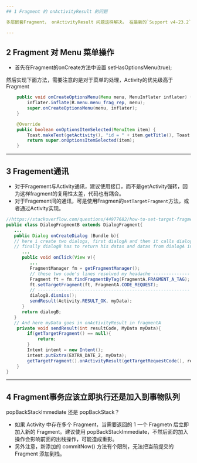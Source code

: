 ```yaml
---
## 1 Fragment 的 onActivityResult 的问题

多层嵌套Fragment， onActivityResult 问题这样解决。 在最新的`Support v4-23.2`中已经对此问题进行修复。

---
```

## 2 Fragment 对 Menu 菜单操作

- 首先在Fragment的onCreate方法中设置      setHasOptionsMenu(true);

然后实现下面方法，需要注意的是对于菜单的处理，Activity的优先级高于Fragment

```java
    public void onCreateOptionsMenu(Menu menu, MenuInflater inflater) {
        inflater.inflate(R.menu.menu_frag_rep, menu);
        super.onCreateOptionsMenu(menu, inflater);
    }

    @Override
    public boolean onOptionsItemSelected(MenuItem item) {
        Toast.makeText(getActivity(), "id = " + item.getTitle(), Toast.LENGTH_SHORT).show();
        return super.onOptionsItemSelected(item);
    }
```

---
## 3 Fragement通讯

- 对于Fragement与Activity通讯，建议使用接口，而不是getActivity强转，因为这样fragment的复用性太差，代码也有耦合。
- 对于Fragement间的通讯，可是使用Fragmen的`setTargetFragment`方法，或者通过Activity实现。

```java
//https://stackoverflow.com/questions/44977682/how-to-set-target-fragment
public class DialogFragmentB extends DialogFragment{
   ...
   public Dialog onCreateDialog (Bundle b){
   // here i create two dialogs, first dialogA and then it calls dialogB
   // finally dialogB has to return his datas and datas from dialogA in fragmentA
      ...
      public void onClick(View v){
         ...
         FragmentManager fm = getFragmentManager();
         // these two code's lines resolved my headache --------------
         Fragment ft = fm.findFragmentByTag(FragmentA.FRAGMENT_A_TAG);
         ft.setTargetFragment(ft, FragmentA.CODE_REQUEST);
         // ----------------------------------------------------------
         dialogB.dismiss();
         sendResult(Activity.RESULT_OK, myData);
      }
      return dialogB;
   }
   // And here myData goes in onActivityResult in fragmentA
    private void sendResult(int resultCode, MyData myData){
        if(getTargetFragment() == null){
            return;
        }
        Intent intent = new Intent();
        intent.putExtra(EXTRA_DATE_2, myData);
        getTargetFragment().onActivityResult(getTargetRequestCode(), resultCode, intent);
    }
}
```

---
## 4 Fragment事务应该立即执行还是加入到事物队列

popBackStackImmediate 还是 popBackStack？

- 如果 Activity 中存在多个 Fragment，当需要返回的 1 一个 Fragmetn 后立即加入新的 Fragment。建议使用 popBackStackImmediate，不然后面的加入操作会影响前面的出栈操作，可能造成重影。
- 另外注意，新添加的 commitNow() 方法有个限制，无法把当前提交的 Fragment 添加到栈。
